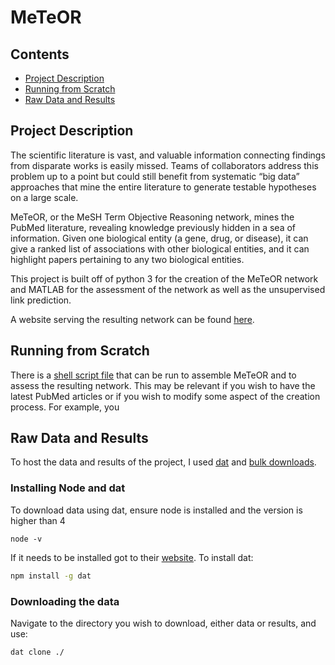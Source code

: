 # MeTeOR
## Contents

 - [Project Description](#project-description)
 - [Running from Scratch](#running-from-scratch)
 - [Raw Data and Results](#raw-data-and-results)

## Project Description
The scientific literature is vast, and valuable information connecting findings from disparate works is easily missed. Teams of collaborators address this problem up to a point but could still benefit from systematic “big data” approaches that mine the entire literature to generate testable hypotheses on a large scale.

MeTeOR, or the MeSH Term Objective Reasoning network, mines the PubMed literature, revealing knowledge previously hidden in a sea of information. Given one biological entity (a gene, drug, or disease), it can give a ranked list of associations with other biological entities, and it can highlight papers pertaining to any two biological entities.

This project is built off of python 3 for the creation of the MeTeOR network and MATLAB for the assessment of the network as well as the unsupervised link prediction.

A website serving the resulting network can be found [here](http://meteor.lichtargelab.org/).

## Running from Scratch
There is a [shell script file](src/pipeline.sh) that can be run to assemble MeTeOR and to assess the resulting network. This may be relevant if you wish to have the latest PubMed articles or if you wish to modify some aspect of the creation process. For example, you


## Raw Data and Results
To host the data and results of the project, I used [dat](https://datproject.org/) and [bulk downloads](http://meteor.lichtargelab.org/download).
### Installing Node and dat
To download data using dat, ensure node is installed and the version is higher than 4
```
node -v
```
If it needs to be installed got to their [website](https://nodejs.org/en/download/).
To install dat:
```bash
npm install -g dat
```
### Downloading the data
Navigate to the directory you wish to download, either data or results, and use:
```bash
dat clone ./
```
<!--stackedit_data:
eyJoaXN0b3J5IjpbMTkyMTczOTM0MywtMTAwNDk0ODI1NywxMD
A2OTUxODYwLDExNTEyMDY3MTIsLTE3NDM2NTg0MjIsMTIzMTg4
Mzg2NywtMTkzNjQwMDIwMSwtMTEzNTYwNDkzXX0=
-->
